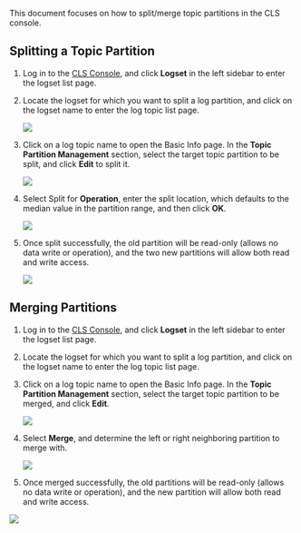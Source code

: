 

This document focuses on how to split/merge topic partitions in the CLS console.


## Splitting a Topic Partition

1. Log in to the [CLS Console](https://console.cloud.tencent.com/cls), and click **Logset** in the left sidebar to enter the logset list page.

2. Locate the logset for which you want to split a log partition, and click on the logset name to enter the log topic list page.

   ![](https://main.qcloudimg.com/raw/8f23b92fbe45348e256edf3e6245bb9e.png)

3. Click on a log topic name to open the Basic Info page. In the **Topic Partition Management** section, select the target topic partition to be split, and click **Edit** to split it.

   ![](https://main.qcloudimg.com/raw/649adde1285a37414ddf34ecd1d3ea46.png)

4. Select Split for **Operation**, enter the split location, which defaults to the median value in the partition range, and then click **OK**.

   ![](https://main.qcloudimg.com/raw/2c2dca3e3fd2e81dcb5e7e448ac4aa3a.png)

5. Once split successfully, the old partition will be read-only (allows no data write or operation), and the two new partitions will allow both read and write access.

   ![](https://main.qcloudimg.com/raw/6aaf256d6de0b5a59b3ce7d11b4c3e14.png)




## Merging Partitions

1. Log in to the [CLS Console](https://console.cloud.tencent.com/cls), and click **Logset** in the left sidebar to enter the logset list page.

2. Locate the logset for which you want to split a log partition, and click on the logset name to enter the log topic list page.

3. Click on a log topic name to open the Basic Info page. In the **Topic Partition Management** section, select the target topic partition to be merged, and click **Edit**.

   ![](https://main.qcloudimg.com/raw/649adde1285a37414ddf34ecd1d3ea46.png)

4. Select **Merge**, and determine the left or right neighboring partition to merge with.

   ![](https://main.qcloudimg.com/raw/93e32728b70eadf9fd0ad452765059d2.png)

5. Once merged successfully, the old partitions will be read-only (allows no data write or operation), and the new partition will allow both read and write access.

![](https://main.qcloudimg.com/raw/6aaf256d6de0b5a59b3ce7d11b4c3e14.png)
